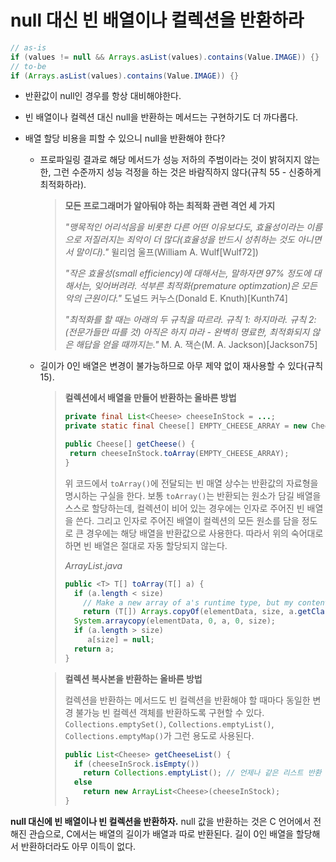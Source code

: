 # null 대신 빈 배열이나 컬렉션을 반환하라

```java
// as-is
if (values != null && Arrays.asList(values).contains(Value.IMAGE)) {}
// to-be
if (Arrays.asList(values).contains(Value.IMAGE)) {}
```

- 반환값이 null인 경우를 항상 대비해야한다.

- 빈 배열이나 컬렉션 대신 null을 반환하는 메서드는 구현하기도 더 까다롭다.

- 배열 할당 비용을 피할 수 있으니 null을 반환해야 한다?

  - 프로파일링 결과로 해당 메서드가 성능 저하의 주범이라는 것이 밝혀지지 않는 한, 그런 수준까지 성능 걱정을 하는 것은 바람직하지 않다(규칙 55 - 신중하게 최적화하라).

    > **모든 프로그래머가 알아둬야 하는 최적화 관련 격언 세 가지**
    >
    > *"맹목적인 어리석음을 비롯한 다른 어떤 이유보다도, 효율성이라는 이름으로 저질러지는 죄악이 더 많다(효율성을 반드시 성취하는 것도 아니면서 말이다)."*
    > 윌리엄 울프(William A. Wulf[Wulf72])
    >
    > *"작은 효율성(small efficiency)에 대해서는, 말하자면 97% 정도에 대해서는, 잊어버려라. 석부른 최적화(premature optimzation)은 모든 악의 근원이다."*
    > 도널드 커누스(Donald E. Knuth)[Kunth74]
    >
    > *"최적화를 할 때는 아래의 두 규칙을 따르라.*
    > *규칙 1: 하지마라.*
    > *규칙 2: (전문가들만 따를 것) 아직은 하지 마라 - 완벽히 명료한, 최적화되지 않은 해답을 얻을 때까지는."*
    > M. A. 잭슨(M. A. Jackson)[Jackson75]

  - 길이가 0인 배열은 변경이 불가능하므로 아무 제약 없이 재사용할 수 있다(규칙 15).

    >**컬렉션에서 배열을 만들어 반환하는 올바른 방법**
    >
    >```java
    >private final List<Cheese> cheeseInStock = ...;
    >private static final Cheese[] EMPTY_CHEESE_ARRAY = new Cheese[0];
    >
    >public Cheese[] getCheese() {
    >  return cheeseInStock.toArray(EMPTY_CHEESE_ARRAY);
    >}
    >```
    >
    >  위 코드에서 `toArray()`에 전달되는 빈 매열 상수는 반환값의 자료형을 명시하는 구실을 한다. 보통 `toArray()`는 반환되는 원소가 담길 배열을 스스로 할당하는데, 컬렉션이 비어 있는 경우에는 인자로 주어진 빈 배열을 쓴다. 그리고 인자로 주어진 배열이 컬렉션의 모든 원소를 담을 정도로 큰 경우에는 해당 배열을 반환값으로 사용한다. 따라서 위의 숙어대로 하면 빈 배열은 절대로 자동 할당되지 않는다.
    >
    >*ArrayList.java*
    >
    >```java
    >public <T> T[] toArray(T[] a) {
    >   if (a.length < size)
    >     // Make a new array of a's runtime type, but my contents:
    >     return (T[]) Arrays.copyOf(elementData, size, a.getClass());
    >   System.arraycopy(elementData, 0, a, 0, size);
    >   if (a.length > size)
    >	   a[size] = null;
    >   return a;
    >}
    >```

    > **컬렉션 복사본을 반환하는 올바른 방법**
    >
    >   컬렉션을 반환하는 메서드도 빈 컬렉션을 반환해야 할 때마다 동일한 변경 불가능 빈 컬렉션 객체를 반환하도록 구현할 수 있다. `Collections.emptySet()`, `Collections.emptyList()`, `Collections.emptyMap()`가 그런 용도로 사용된다.
    >
    > ```java
    > public List<Cheese> getCheeseList() {
    >   if (cheeseInSrock.isEmpty())
    >     return Collections.emptyList(); // 언제나 같은 리스트 반환
    >   else 
    >     return new ArrayList<Cheese>(cheeseInStock);
    > }
    > ```



**null 대신에 빈 배열이나 빈 컬렉션을 반환하자.** null 값을 반환하는 것은 C 언어에서 전해진 관습으로, C에서는 배열의 길이가 배열과 따로 반환된다. 길이 0인 배열을 할당해서 반환하더라도 아무 이득이 없다.


